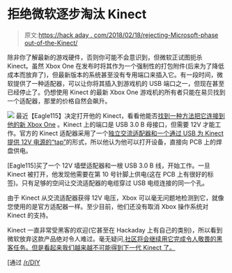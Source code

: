 # 拒绝微软逐步淘汰 Kinect

> 原文:[https://hack aday . com/2018/02/18/rejecting-Microsoft-phase out-of-the-Kinect/](https://hackaday.com/2018/02/18/rejecting-microsofts-phaseout-of-the-kinect/)

除非你了解最新的游戏硬件，否则你可能不会意识到，但微软正试图扼杀 Kinect。虽然 Xbox One 在发布时将其作为一个强制性的打包附件(后来为了降低成本而放弃了)，但最新版本的系统甚至没有专用端口来插入它。有一段时间，微软提供了一种适配器，可以让你将其插入到游戏机的 USB 端口之一，但现在甚至已经停止了。仍想使用 Kinect 的最新 Xbox One 游戏机的所有者只能在易贝找到一个适配器，那里的价格自然会飙升。

[![](../Images/5c5f23fa2fca173c69dfb1ea4dd06074.png)](https://hackaday.com/wp-content/uploads/2018/02/kinect_detail.jpg) 最近【Eagle115】决定打开他的 Kinect，看看他能否[找到一种方法把它连接到他的新 Xbox One](https://imgur.com/a/e10dN) 。Kinect 上的端口是 USB 3.0 B 母接口，但需要 12V 才能工作。官方的 Kinect 适配器采用了一个[独立交流适配器和一个通过 USB 为 Kinect 提供 12V 电源的“tap”](https://support.xbox.com/en-US/xbox-one/accessories/kinect-adapter)的形式，所以他认为他可以打开设备，直接向 PCB 上的焊盘供电。

[Eagle115]买了一个 12V 墙壁适配器和一根 USB 3.0 B 线，开始工作。一旦 Kinect 被打开，他发现他需要在第 10 号针脚上供电(这在 PCB 上有很好的标签)。只有足够的空间让交流适配器的电缆穿过 USB 电缆连接的同一个孔。

由于 Kinect 从交流适配器获得 12V 电压，Xbox 可以毫无问题地检测到它，就像您使用的是官方适配器一样。至少目前，他们还没有取消 Xbox 操作系统对 Kinect 的支持。

Kinect 一直非常受黑客的欢迎(它甚至在 Hackaday 上有自己的类别)，所以看到微软放弃这款产品绝对令人难过。毫无疑问,[社区将会继续用它完成令人敬畏的黑客任务。但是看起来我们越来越不可能得到下一代 Kinect 了。](https://hackaday.com/2015/08/22/augmented-reality-sandbox-using-a-kinect/)

[通过 [/r/DIY](https://www.reddit.com/r/DIY/comments/7xz61n/this_may_have_a_limited_audience_here_but_i/)